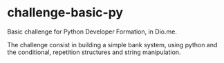 # challenge-basic-py
Basic challenge for Python Developer Formation, in Dio.me. 

The challenge consist in building a simple bank system, using python and the conditional, repetition structures and string manipulation. 
